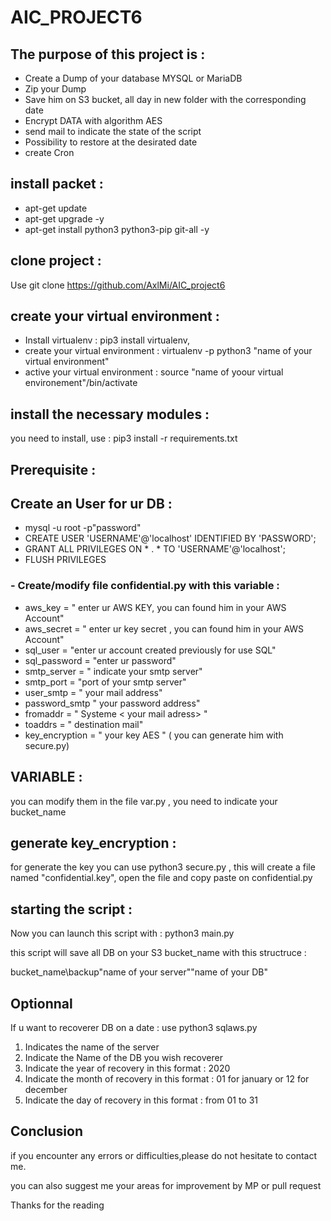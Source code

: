 # AIC_PROJECT6

## The purpose of this project is : 

  - Create a Dump of your database MYSQL or MariaDB
  - Zip your Dump
  - Save him on S3 bucket, all day in new folder with the corresponding date
  - Encrypt DATA with algorithm AES 
  - send mail to indicate the state of the script
  - Possibility to restore at the desirated date 
  - create Cron 

## install packet : 

- apt-get update
- apt-get upgrade -y
- apt-get install python3 python3-pip git-all -y

## clone project : 

Use git clone https://github.com/AxlMi/AIC_project6

## create your virtual environment :

- Install virtualenv : pip3 install virtualenv,
- create your virtual environment : virtualenv -p python3 "name of your virtual environment"
- active your virtual environment : source "name of yoour virtual environement"/bin/activate

## install the necessary modules :

you need to install, use : pip3 install -r requirements.txt

 ## Prerequisite :
 
 ## Create an User for ur DB :
 
 - mysql -u root -p"password"
 - CREATE USER 'USERNAME'@'localhost' IDENTIFIED BY 'PASSWORD';
 - GRANT ALL PRIVILEGES ON * . * TO 'USERNAME'@'localhost';
 - FLUSH PRIVILEGES
 
 ### - Create/modify file confidential.py with this variable : 

 - aws_key = " enter ur AWS KEY, you can found him in your AWS Account"
 - aws_secret = " enter ur key secret , you can found him in your AWS Account"
 - sql_user = "enter ur account created previously for use SQL"
 - sql_password = "enter ur password"
 - smtp_server = " indicate your smtp server"
 - smtp_port = "port of your smtp server"
 - user_smtp = " your mail address"
 - password_smtp " your password address"
 - fromaddr = " Systeme < your mail adress> "
 - toaddrs = " destination mail"
 - key_encryption = " your key AES " ( you can generate him with secure.py)
 
 
 ## VARIABLE : 
 
you can modify them in the file var.py , you need to indicate your bucket_name

 ## generate key_encryption :

for generate the key you can use python3 secure.py , this will create a file named "confidential.key", open the file and copy paste on confidential.py

## starting the script :

Now you can launch this script with : python3 main.py

this script will save all DB on your S3 bucket_name with this structruce : 

bucket_name\backup\"name of your server"\"name of your DB"

## Optionnal

If u want to recoverer DB on a date : use python3 sqlaws.py 

1) Indicates the name of the server
2) Indicate the Name of the DB you wish recoverer
3) Indicate the year of recovery in this format : 2020 
4) Indicate the month of recovery in this format : 01 for january or 12 for december
5) Indicate the day of recovery in this format : from 01 to 31

## Conclusion 

if you encounter any errors or difficulties,please do not hesitate to contact me.

you can also suggest me your areas for improvement by MP or pull request

Thanks for the reading
